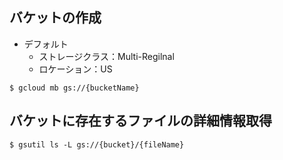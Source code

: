 ## バケットの作成
- デフォルト
  - ストレージクラス：Multi-Regilnal
  - ロケーション：US

`$ gcloud mb gs://{bucketName}`

## バケットに存在するファイルの詳細情報取得
`$ gsutil ls -L gs://{bucket}/{fileName}`
